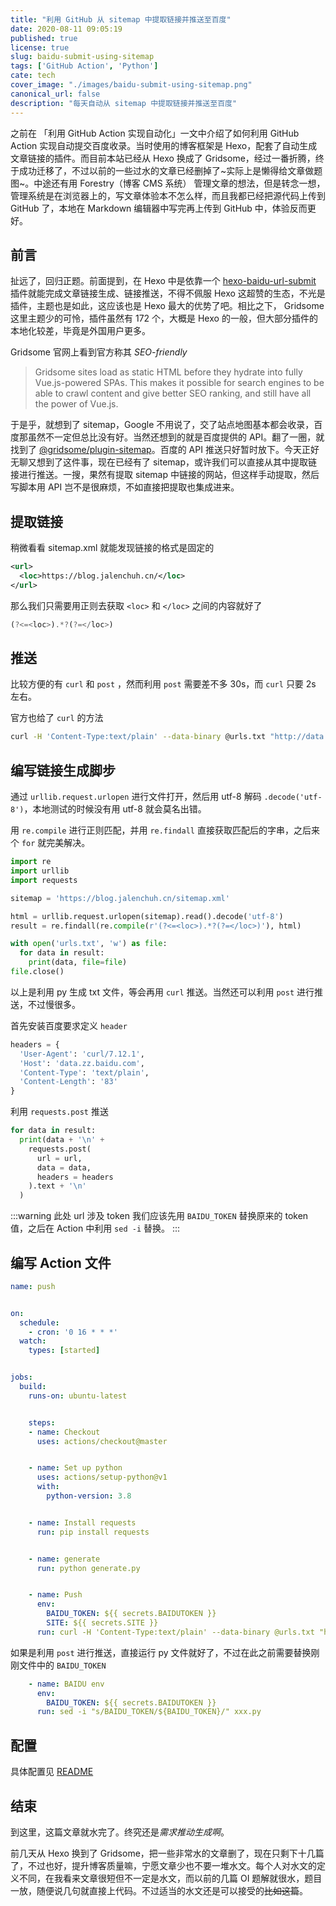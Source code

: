 ```yaml
---
title: "利用 GitHub 从 sitemap 中提取链接并推送至百度"
date: 2020-08-11 09:05:19
published: true
license: true
slug: baidu-submit-using-sitemap
tags: ['GitHub Action', 'Python']
cate: tech
cover_image: "./images/baidu-submit-using-sitemap.png"
canonical_url: false
description: "每天自动从 sitemap 中提取链接并推送至百度"
---
```


之前在 「利用 GitHub Action 实现自动化」一文中介绍了如何利用 GitHub Action 实现自动提交百度收录。当时使用的博客框架是 Hexo，配套了自动生成文章链接的插件。而目前本站已经从 Hexo 换成了 Gridsome，经过一番折腾，终于成功迁移了，不过以前的一些过水的文章已经删掉了~实际上是懒得给文章做题图~。中途还有用 Forestry（博客 CMS 系统） 管理文章的想法，但是转念一想，管理系统是在浏览器上的，写文章体验本不怎么样，而且我都已经把源代码上传到 GitHub 了，本地在 Markdown 编辑器中写完再上传到 GitHub 中，体验反而更好。

## 前言

扯远了，回归正题。前面提到，在 Hexo 中是依靠一个 [hexo-baidu-url-submit](https://github.com/huiwang/hexo-baidu-url-submit) 插件就能完成文章链接生成、链接推送，不得不佩服 Hexo 这超赞的生态，不光是插件，主题也是如此，这应该也是 Hexo 最大的优势了吧。相比之下， Gridsome 这里主题少的可怜，插件虽然有 172 个，大概是 Hexo 的一般，但大部分插件的本地化较差，毕竟是外国用户更多。

Gridsome 官网上看到官方称其 _SEO-friendly_

> Gridsome sites load as static HTML before they hydrate into fully Vue.js-powered SPAs. This makes it possible for search engines to be able to crawl content and give better SEO ranking, and still have all the power of Vue.js.

于是乎，就想到了 sitemap，Google 不用说了，交了站点地图基本都会收录，百度那虽然不一定但总比没有好。当然还想到的就是百度提供的 API。翻了一圈，就找到了 [@gridsome/plugin-sitemap](https://gridsome.org/plugins/@gridsome/plugin-sitemap)。百度的 API 推送只好暂时放下。今天正好无聊又想到了这件事，现在已经有了 sitemap，或许我们可以直接从其中提取链接进行推送。一搜，果然有提取 sitemap 中链接的网站，但这样手动提取，然后写脚本用 API 岂不是很麻烦，不如直接把提取也集成进来。

## 提取链接

稍微看看 sitemap.xml 就能发现链接的格式是固定的

```xml
<url>
  <loc>https://blog.jalenchuh.cn/</loc>
</url>
```

那么我们只需要用正则去获取 `<loc>` 和 `</loc>` 之间的内容就好了

```js
(?<=<loc>).*?(?=</loc>)
```

## 推送

比较方便的有 `curl` 和 `post` ，然而利用 `post` 需要差不多 30s，而 `curl` 只要 2s 左右。

官方也给了 `curl` 的方法

```bash
curl -H 'Content-Type:text/plain' --data-binary @urls.txt "http://data.zz.baidu.com/urls?site=xxx&token=xxx
```

## 编写链接生成脚步

通过 `urllib.request.urlopen` 进行文件打开，然后用 utf-8 解码 `.decode('utf-8')`，本地测试的时候没有用 utf-8 就会莫名出错。

用 `re.compile` 进行正则匹配，并用 `re.findall` 直接获取匹配后的字串，之后来个 `for` 就完美解决。

```py
import re
import urllib
import requests

sitemap = 'https://blog.jalenchuh.cn/sitemap.xml'

html = urllib.request.urlopen(sitemap).read().decode('utf-8')
result = re.findall(re.compile(r'(?<=<loc>).*?(?=</loc>)'), html)

with open('urls.txt', 'w') as file:
  for data in result:
    print(data, file=file)
file.close()
```

以上是利用 py 生成 txt 文件，等会再用 `curl` 推送。当然还可以利用 `post` 进行推送，不过慢很多。

首先安装百度要求定义 `header`

```py
headers = {
  'User-Agent': 'curl/7.12.1',
  'Host': 'data.zz.baidu.com',
  'Content-Type': 'text/plain',
  'Content-Length': '83'
}
```

利用 `requests.post` 推送

```py
for data in result:
  print(data + '\n' +
    requests.post(
      url = url,
      data = data,
      headers = headers
    ).text + '\n'
  )
```

:::warning 此处 url 涉及 token
我们应该先用 `BAIDU_TOKEN` 替换原来的 token 值，之后在 Action 中利用 `sed -i` 替换。
:::

## 编写 Action 文件

```yaml
name: push


on:
  schedule:
    - cron: '0 16 * * *'
  watch:
    types: [started]


jobs:
  build:
    runs-on: ubuntu-latest


    steps:
    - name: Checkout
      uses: actions/checkout@master


    - name: Set up python
      uses: actions/setup-python@v1
      with:
        python-version: 3.8


    - name: Install requests
      run: pip install requests


    - name: generate
      run: python generate.py


    - name: Push
      env:
        BAIDU_TOKEN: ${{ secrets.BAIDUTOKEN }}
        SITE: ${{ secrets.SITE }}
      run: curl -H 'Content-Type:text/plain' --data-binary @urls.txt "http://data.zz.baidu.com/urls?site=${SITE}&token=${BAIDU_TOKEN}"
```

如果是利用 `post` 进行推送，直接运行 py 文件就好了，不过在此之前需要替换刚刚文件中的 `BAIDU_TOKEN`

```yaml
    - name: BAIDU env
      env:
        BAIDU_TOKEN: ${{ secrets.BAIDUTOKEN }}
      run: sed -i "s/BAIDU_TOKEN/${BAIDU_TOKEN}/" xxx.py
```

## 配置

具体配置见 [README](https://github.com/JalenChuh/baidu-url-submit-by-using-sitemap#readme)

## 结束

到这里，这篇文章就水完了。终究还是*需求推动生成啊*。

前几天从 Hexo 换到了 Gridsome，把一些非常水的文章删了，现在只剩下十几篇了，不过也好，提升博客质量嘛，宁愿文章少也不要一堆水文。每个人对水文的定义不同，在我看来文章很短但不一定是水文，而以前的几篇 OI 题解就很水，题目一放，随便说几句就直接上代码。不过适当的水文还是可以接受的~~比如这篇~~。
